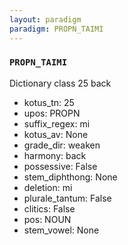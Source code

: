```yaml
---
layout: paradigm
paradigm: PROPN_TAIMI
---
```

### ` PROPN_TAIMI `

Dictionary class 25 back
* kotus_tn: 25
* upos: PROPN
* suffix_regex: mi
* kotus_av: None
* grade_dir: weaken
* harmony: back
* possessive: False
* stem_diphthong: None
* deletion: mi
* plurale_tantum: False
* clitics: False
* pos: NOUN
* stem_vowel: None
